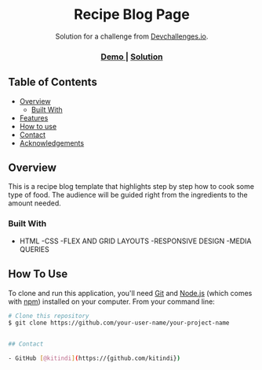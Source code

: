 <!-- Please update value in the {}  -->

<h1 align="center">Recipe Blog Page</h1>

<div align="center">
   Solution for a challenge from  <a href="http://devchallenges.io" target="_blank">Devchallenges.io</a>.
</div>

<div align="center">
  <h3>
    <a href="https://kitindi.github.io/recipe_blog_challenge/">
      Demo
    </a>
    <span> | </span>
    <a href="https://github.com/kitindi/recipe_blog_challenge">
      Solution
    </a>
  </h3>
</div>

<!-- TABLE OF CONTENTS -->

## Table of Contents

- [Overview](#overview)
  - [Built With](#built-with)
- [Features](#features)
- [How to use](#how-to-use)
- [Contact](#contact)
- [Acknowledgements](#acknowledgements)

<!-- OVERVIEW -->

## Overview

This is a recipe blog template that highlights step by step how to cook some type of food. The audience will be guided right from the ingredients to the amount needed.

### Built With

<!-- This section should list any major frameworks that you built your project using. Here are a few examples.-->

- HTML
-CSS
-FLEX AND GRID LAYOUTS
-RESPONSIVE DESIGN
-MEDIA QUERIES

## How To Use

To clone and run this application, you'll need [Git](https://git-scm.com) and [Node.js](https://nodejs.org/en/download/) (which comes with [npm](http://npmjs.com)) installed on your computer. From your command line:

```bash
# Clone this repository
$ git clone https://github.com/your-user-name/your-project-name


## Contact

- GitHub [@kitindi](https://{github.com/kitindi})

